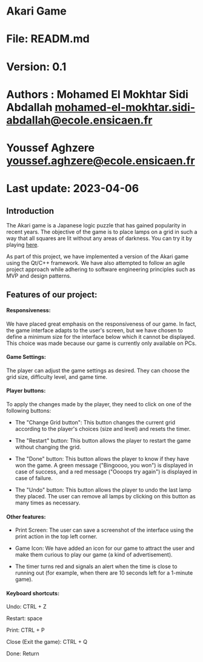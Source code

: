 # Akari Game

#

# File: READM.md

# Version: 0.1

# Authors : Mohamed El Mokhtar Sidi Abdallah <mohamed-el-mokhtar.sidi-abdallah@ecole.ensicaen.fr>
#	        Youssef Aghzere <youssef.aghzere@ecole.ensicaen.fr>
#
# Last update: 2023-04-06

## Introduction 
The Akari game is a Japanese logic puzzle that has gained popularity in recent years. The objective of the game is to place lamps on a grid in such a way that all squares are lit without any areas of darkness. You can try it by playing [here](https://www.puzzle-light-up.com/). 

As part of this project, we have implemented a version of the Akari game using the Qt/C++ framework. We have also attempted to follow an agile project approach while adhering to software engineering principles such as MVP and design patterns.

## Features of our project:

#### Responsiveness:

We have placed great emphasis on the responsiveness of our game. In fact, the game interface adapts to the user's screen, but we have chosen to define a minimum size for the interface below which it cannot be displayed. This choice was made because our game is currently only available on PCs.

#### Game Settings:

The player can adjust the game settings as desired. They can choose the grid size, difficulty level, and game time.

#### Player buttons:

To apply the changes made by the player, they need to click on one of the following buttons:

- The "Change Grid button": This button changes the current grid according to the player's choices (size and level) and resets the timer.

- The "Restart" button: This button allows the player to restart the game without changing the grid.

- The "Done" button: This button allows the player to know if they have won the game. A green message ("Bingoooo, you won") is displayed in case of success, and a red message ("Oooops try again") is displayed in case of failure.

- The "Undo" button: This button allows the player to undo the last lamp they placed. The user can remove all lamps by clicking on this button as many times as necessary.

#### Other features:

- Print Screen: The user can save a screenshot of the interface using the print action in the top left corner.

- Game Icon: We have added an icon for our game to attract the user and make them curious to play our game (a kind of advertisement).

- The timer turns red and signals an alert when the time is close to running out (for example, when there are 10 seconds left for a 1-minute game).

#### Keyboard shortcuts:

Undo: CTRL + Z

Restart: space

Print: CTRL + P

Close (Exit the game): CTRL + Q

Done: Return

